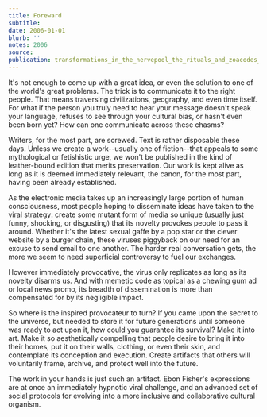 ```yaml
---
title: Foreward
subtitle:
date: 2006-01-01
blurb: ''
notes: 2006
source:
publication: transformations_in_the_nervepool_the_rituals_and_zoacodes_of_ebon_fisher
---
```


It's not enough to come up with a great idea, or even the solution to one of the world's great problems. The trick is to communicate it to the right people. That means traversing civilizations, geography, and even time itself. For what if the person you truly need to hear your message doesn't speak your language, refuses to see through your cultural bias, or hasn't even been born yet? How can one communicate across these chasms?

Writers, for the most part, are screwed. Text is rather disposable these days. Unless we create a work--usually one of fiction--that appeals to some mythological or fetishistic urge, we won't be published in the kind of leather-bound edition that merits preservation. Our work is kept alive as long as it is deemed immediately relevant, the canon, for the most part, having been already established.

As the electronic media takes up an increasingly large portion of human consciousness, most people hoping to disseminate ideas have taken to the viral strategy: create some mutant form of media so unique (usually just funny, shocking, or disgusting) that its novelty provokes people to pass it around. Whether it's the latest sexual gaffe by a pop star or the clever website by a burger chain, these viruses piggyback on our need for an excuse to send email to one another. The harder real conversation gets, the more we seem to need superficial controversy to fuel our exchanges.

However immediately provocative, the virus only replicates as long as its novelty disarms us. And with memetic code as topical as a chewing gum ad or local news promo, its breadth of dissemination is more than compensated for by its negligible impact.

So where is the inspired provocateur to turn? If you came upon the secret to the universe, but needed to store it for future generations until someone was ready to act upon it, how could you guarantee its survival? Make it into art. Make it so aesthetically compelling that people desire to bring it into their homes, put it on their walls, clothing, or even their skin, and contemplate its conception and execution. Create artifacts that others will voluntarily frame, archive, and protect well into the future.

The work in your hands is just such an artifact. Ebon Fisher's expressions are at once an immediately hypnotic viral challenge, and an advanced set of social protocols for evolving into a more inclusive and collaborative cultural organism.
